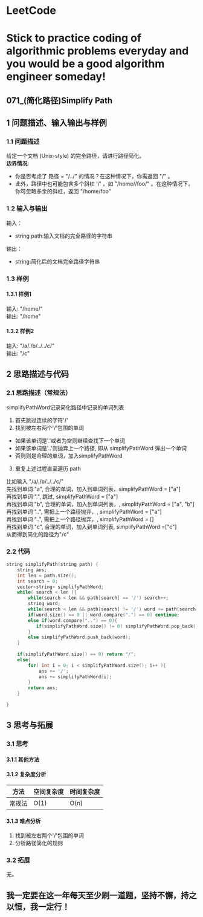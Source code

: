 # LeetCode
# Stick to practice coding of algorithmic problems everyday and you would be a good algorithm engineer someday!
## 071_(简化路径)Simplify Path
## 1 问题描述、输入输出与样例
### 1.1 问题描述
给定一个文档 (Unix-style) 的完全路径，请进行路径简化。<br>
__边界情况__:<br>
* 你是否考虑了 路径 = "/../" 的情况？在这种情况下，你需返回 "/" 。
* 此外，路径中也可能包含多个斜杠 '/' ，如 "/home//foo/" 。在这种情况下，你可忽略多余的斜杠，返回 "/home/foo"
### 1.2 输入与输出
输入：
* string path:输入文档的完全路径的字符串

输出：
* string:简化后的文档完全路径字符串

### 1.3 样例
#### 1.3.1 样例1
输入: "/home/"<br>
输出: "/home"<br>
#### 1.3.2 样例2
输入: "/a/./b/../../c/"<br>
输出: "/c"<br>
## 2 思路描述与代码	
### 2.1 思路描述（常规法）
simplifyPathWord记录简化路径中记录的单词列表<br>
1. 首先跳过连续的字符'/'<br>
2. 找到被左右两个'/'包围的单词<br>
* 如果该单词是'.'或者为空则继续查找下一个单词<br>
* 如果该单词是'..'则抛弃上一个路径, 即从 simplifyPathWord 弹出一个单词<br>
* 否则则是合理的单词，加入simplifyPathWord<br>
3. 重复上述过程直至遍历 path<br>

比如输入 "/a/./b/../../c/"<br>
先找到单词 "a", 合理的单词，加入到单词列表，simplifyPathWord = ["a"]<br>
再找到单词 ".", 跳过, simplifyPathWord = ["a"]<br>
再找到单词 "b", 合理的单词，加入到单词列表，, simplifyPathWord = ["a", "b"]<br>
再找到单词 "..", 需把上一个路径抛弃，, simplifyPathWord = ["a"]<br>
再找到单词 "..", 需把上一个路径抛弃，, simplifyPathWord = []<br>
再找到单词 "c", 合理的单词，加入到单词列表, simplifyPathWord =["c"]<br>
从而得到简化的路径为"/c"<br>

### 2.2 代码
```cpp
string simplifyPath(string path) {
    string ans;
    int len = path.size();
    int search = 0;
    vector<string> simplifyPathWord;
    while( search < len ){
        while(search < len && path[search] == '/') search++;
        string word;
        while(search < len && path[search] != '/') word += path[search++];
        if(word.size() == 0 || word.compare(".") == 0) continue;
        else if(word.compare("..") == 0){
           if(simplifyPathWord.size() != 0) simplifyPathWord.pop_back(); 
        }
        else simplifyPathWord.push_back(word);
    }
    
    if(simplifyPathWord.size() == 0) return "/";
    else{
        for( int i = 0; i < simplifyPathWord.size(); i++ ){
            ans += '/';
            ans += simplifyPathWord[i];
        }
        return ans;
    }
    
}
```
## 3 思考与拓展
### 3.1 思考
#### 3.1.1 其他方法
#### 3.1.2 复杂度分析
方法|空间复杂度|时间复杂度
--- | --- | ---
常规法|O(1)|O(n)
#### 3.1.3 难点分析
1. 找到被左右两个'/'包围的单词
2. 分析路径简化的规则
### 3.2 拓展
无。
	  
## 我一定要在这一年每天至少刷一道题，坚持不懈，持之以恒，我一定行！
